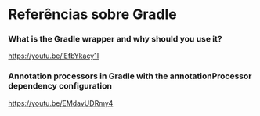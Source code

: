 # Referências sobre Gradle

### What is the Gradle wrapper and why should you use it?

https://youtu.be/lEfbYkacy1I

### Annotation processors in Gradle with the annotationProcessor dependency configuration

https://youtu.be/EMdavUDRmy4
